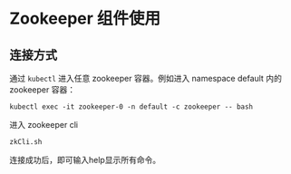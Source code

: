 # Zookeeper 组件使用

## 连接方式

通过 `kubectl` 进入任意 zookeeper 容器。例如进入 namespace default 内的 zookeeper 容器：

```shell
kubectl exec -it zookeeper-0 -n default -c zookeeper -- bash
```

进入 zookeeper cli

```shell
zkCli.sh
```

连接成功后，即可输入help显示所有命令。
